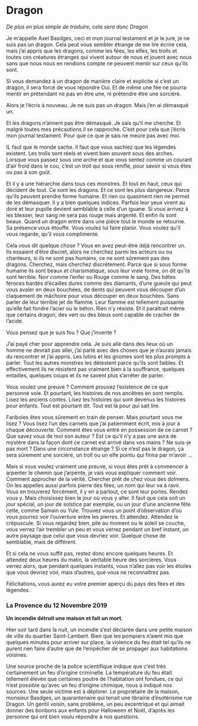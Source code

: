 # Dragon

*De plus en plus simple de traduire, cela sera donc Dragon*

Je m’appelle Axel Basdges, ceci et mon journal testament et je le jure, je ne suis pas un dragon. Cela peut vous sembler étrange de me lire écrire cela, mais j’ai appris que les dragons, comme les fées, les elfes, les trolls et toutes ces créatures étranges qui vivent autour de nous et jouent avec nous sans que nous nous en rendions compte ne peuvent mentir sur ceux qu’ils sont.

Si vous demandez à un dragon de manière claire et explicite si c’est un dragon, il sera forcé de vous répondre Oui. Et de même une fée ne pourra mentir en prétendant ne pas en être une, ni prétendre être une sorcière.

Alors je l’écris à nouveau. Je ne suis pas un dragon. Mais j’en ai démasqué un.

Et les dragons n’aiment pas être démasqué. Je sais qu’il me cherche. Et malgré toutes mes précautions il se rapproche. C’est pour cela que j’écris mon journal testament. Pour que ce que je sais ne meure pas avec moi.

IL faut que le monde sache. Il faut que vous sachiez que les légendes existent. Les trolls sont réels et vivent bien souvent sous des arches. Lorsque vous passez sous une arche et que vous sentez comme un courant d’air froid dans le cou, c’est un troll qui sous renifle, pour savoir si vous êtes ou pas à son goût.

Et il y a une hiérarchie dans tous ces monstres. Et tout en haut, ceux qui décident de tout. Ce sont les dragons. Et ce sont les plus dangereux. Parce qu’ils peuvent prendre forme humaine. Et rien ou quasiment rien ne permet de les démasquer. Il y a bien quelques indices. Parfois leur yeux virent au doré et leur pupille devient semblable à celle d’un iguane. Si vous arrivez à les blesser, leur sang ne sera pas rouge mais argenté. Et enfin ils sont beaux. Quand un dragon entre dans une pièce tout le monde se retourne. Sa présence vous étouffe. Vous voulez lui faire plaisir. Vous voulez qu’il vous regarde, qu’il vous complimente.

Cela vous dit quelque chose ? Vous en avez peut-être déjà rencontrer un. Ils essaient d’être discret, alors ne cherchez parmi les acteurs ou ou chanteurs, si ils ne sont pas humains, ce ne sont sûrement pas des dragons. Cherchez, mais cherchez discrètement. Parce que si sous forme humaine ils sont beaux et charismatique, sous leur vraie forme, on dit qu’ils sont terrible. Noir comme l’enfer ou Rouge comme le sang. Des bêtes féroces bardés d’écailles dures comme des diamants, d’une gueule qui peut vous avaler en deux bouchées, de dents qui peuvent vous découper d’un claquement de mâchoire pour vous découper en deux bouchées. Sans parler de leur terrible jet de flamme. Leur flamme est tellement puissante qu’elle fait fondre l’acier ou le béton. Rien n’y résiste. Et il paraîtrait même que certains dragon, des vert ou des bleus sont capable de cracher de l’acide.

Vous pensez que je suis fou ? Que j’invente ?

J’ai payé cher pour apprendre cela. Je suis allé dans des lieux où un homme ne devrait pas aller, j’ai parlé avec des choses que je n’aurais jamais du rencontrer et j’ai appris. Les lutins et les gnomes sont les plus prompts à parler. Tout les autres monstres les détestent parce qu’ils sont faibles. Et effectivement ils ne résistent pas vraiment bien à la souffrance, quelques entailles, quelques coups et ils ne savent plus s’arrêter de parler.

Vous voulez une preuve ? Comment prouvez l’existence de ce que personne voie. Et pourtant, les histoires de nos ancêtres en sont remplis. Lisez les anciens contes. Lisez les histoires qui sont devenus les histoires pour enfants. Tout est pourtant dit. Tout est là pour qui sait lire.

 Fariboles êtes vous sûrement en train de penser. Mais pourtant vous me lisez ? Vous lisez l’un des carnets que j’ai patiemment écrit, mis à jour à chaque découverte. Comment êtes vous entré en possession de ce carnet ? Que savez vous de moi son auteur ? Est ce qu’il n’y a pas une aura de mystère dans la façon dont ce carnet est arrivé dans vos mains ? Ne suis-je pas mort ? Dans une circonstance étrange ? Si ce n’est pas le dragon, ça sera sûrement une sorcière, un troll ou un elfe pointu qui finira par m’avoir …

Mais si vous voulez vraiment une preuve, si vous êtes prêt à commencer à arpenter le chemin que j’arpente, je vais vous expliquer comment voir. Comment approcher de la vérité. Chercher prêt de chez vous des dolmens. On les appelles aussi parfois pierre des fées, un nom qui leur va à ravir. Vous en trouverez forcément, il y en a partout, ce sont leur portes.
Rendez vous y. Mais choisissez bien le jour où vous y aller. Il faut que cela soit un jour spécial, un jour de solstice par exemple, ou un jour d’une ancienne fête celte, comme Samain ou Yule. Trouvez vous un point d’observation d’où vous pourrez voir l’ouverture entre les pierres. Et attendez. Attendez le crépuscule. Si vous regardez bien, pile au moment ou le soleil se couche, vous verrez l’air trembler un peu et vous verrez pendant un bref instant, un autre paysage que celui que vous devriez voir. Quelque chose de semblable, mais de différent.

Et si cela ne vous suffit pas, restez donc encore quelques heures. Et attendez deux heures du matin, la véritable heure des sorcières. Vous verrez alors, que pendant quelques instants, vous n’allez pas voir les étoiles que vous devriez voir, mais d’autres, que vous ne reconnaîtrez pas.

Félicitations, vous aurez eu votre premier aperçu du pays des fées et des légendes.


### La Provence du 12 Novembre 2019

**Un incendie détruit une maison et fait un mort.**

Hier soir tard dans la nuit, un incendie s’est déclarée dans une petite maison de ville du quartier Saint-Lambert. Bien que les pompiers n’aient mis que quelques minutes pour arriver sur place, la violence du feu était tel qu’ils ne purent rien faire d’autre que de l’empêcher de se propager aux habitations voisines.

Une source proche de la police scientifique indique que c’est très certainement un feu d’origine criminelle. La température du feu était tellement élevée que certaines poutre de l’habitation ont fondues, ce qui n’est possible qu’avec un feu d’origine chimique, nous a indiqué nos sources. Une seule victime est à déplorer. Le propriétaire de la maison, monsieur Basdges, un quarantenaire qui tenait une librairie d’ésotérisme rue Dragon.  Un gentil voisin, sans problème, un peu excentrique et qui aimait donner des bonbons aux enfants pour Halloween et Noël, d’après les personne qui ont bien voulu répondre à nos questions.
